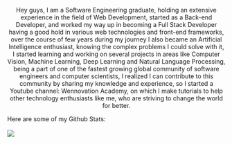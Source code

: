 <p align="center">Hey guys, I am a Software Engineering graduate, holding an extensive experience in the field of Web Development, started as a Back-end Developer, and worked my way up in becoming a Full Stack Developer having a good hold in various web technologies and front-end frameworks, over the course of few years during my journey I also became an Artificial Intelligence enthusiast, knowing the complex problems I could solve with it, I started learning and working on several projects in areas like Computer Vision, Machine Learning, Deep Learning and Natural Language Processing, being a part of one of the fastest growing global community of software engineers and computer scientists, I realized I can contribute to this community by sharing my knowledge and experience, so I started a Youtube channel: Wennovation Academy, on which I make tutorials to help other technology enthusiasts like me, who are striving to change the world for better.</p>

Here are some of my Github Stats:
<br><br>
<a align="center" href="https://github.com/anuraghazra/github-readme-stats">
  <img align="center" src="https://github-readme-stats.vercel.app/api?username=aliabbas101&show_icons=true&icon_color=ffffff&title_color=ffffff&text_color=ffffff&bg_color=30,ef32d9,89fffd" />
</a>

<!--
**aliabbas101/aliabbas101** is a ✨ _special_ ✨ repository because its `README.md` (this file) appears on your GitHub profile.



Here are some ideas to get you started:

- 🔭 I’m currently working on ...
- 🌱 I’m currently learning ...
- 👯 I’m looking to collaborate on ...
- 🤔 I’m looking for help with ...
- 💬 Ask me about ...
- 📫 How to reach me: ...
- 😄 Pronouns: ...
- ⚡ Fun fact: ...
-->
